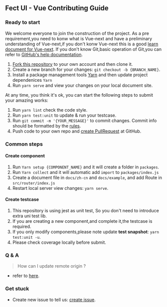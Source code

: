 ## Fect UI - Vue Contributing Guide

### Ready to start

We welcome everyone to join the construction of the project.
As a pre requirement,you need to konw what is Vue-next and have a preliminary understanding of Vue-next,if you don't konw Vue-next
this is a good [learn document for Vue-next](https://v3.vuejs.org/).
If you don't know Git,basic operation of Git,you can refer to [GitHub's help documentation](https://help.github.com/en/github/using-git).

1. [Fork this repository](https://help.github.com/en/github/getting-started-with-github/fork-a-repo) to your own account and then clone it.
2. Create a new branch for your changes: `git checkout -b {BRANCH_NAME}`.
3. Install a package management tools [Yarn](https://classic.yarnpkg.com/en/docs/install#mac-stable)
   and then update project dependenices `Yarn`
4. Run `yarn serve` and view your changes on your local document site.

At any time, you think it's ok, you can start the following steps to submit your amazing works:

1. Run `yarn lint` check the code style.
2. Run `yarn test:unit` to update & run your testcase.
3. Run `git commit -m '{YOUR_MESSAGE}'` to commit changes. Commit info should be formatted by the [rules](https://github.com/conventional-changelog/commitlint/blob/master/%40commitlint/config-conventional/README.md).
4. Push code to your own repo and [create PullRequest](https://help.github.com/en/github/collaborating-with-issues-and-pull-requests/about-pull-requests) at GitHub.

### Common steps

#### **Create component**

1. Run `Yarn setup {COMPONENT_NAME}` and it will create a folder in `packages`.
2. Run `Yarn collect` and it will automatic add `import` to `packages/index.js`
3. Create a document file in `docs/zh-cn` and `docs/example`, and add Route in `src/router/index.js`
4. Restart local server view changes: `yarn serve`.

#### **Create testcase**

1. This repository is using jest as unit test, So you don't need to introduce extra uni test lib.
2. If you are creating a new component,and complete it,the testcase is required.
3. If you only modify components,please note update **test snapshot**: `yarn test:unit -u`.
4. Please check coverage locally before submit.

### Q & A

> How can I update remote origin ?

- refer to [here](https://git-scm.com/book/en/v2/Git-Basics-Working-with-Remotes).

### Get stuck

- Create new issue to tell us: [create issue](https://github.com/fay-org/fect/issues).
